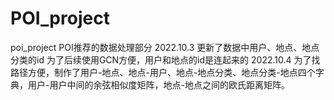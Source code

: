# POI_project
poi_project
POI推荐的数据处理部分
2022.10.3
更新了数据中用户、地点、地点分类的id
为了后续使用GCN方便，用户和地点的id是连起来的
2022.10.4
为了找路径方便，制作了用户-地点、地点-用户、地点-地点分类、地点分类-地点四个字典，用户-用户中间的余弦相似度矩阵，地点-地点之间的欧氏距离矩阵。
